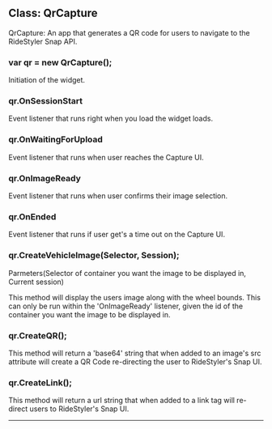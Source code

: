 ## Class: QrCapture
QrCapture: An app that generates a QR code for users to navigate to the RideStyler Snap API.

### var qr = new QrCapture();

Initiation of the widget.

### qr.OnSessionStart

Event listener that runs right when you load the widget loads.

### qr.OnWaitingForUpload  

Event listener that runs when user reaches the Capture UI.

### qr.OnImageReady

Event listener that runs when user confirms their image selection.

### qr.OnEnded

Event listener that runs if user get's a time out on the Capture UI.

### qr.CreateVehicleImage(Selector, Session);

Parmeters(Selector of container you want the image to be displayed in, Current session)

This method will display the users image along with the wheel bounds. This can only be run within the 'OnImageReady' listener, given the id of the container you want the image to be displayed in.

### qr.CreateQR();

This method will return a 'base64' string that when added to an image's src attribute will create a QR Code re-directing the user to RideStyler's Snap UI.

### qr.CreateLink();

This method will return a url string that when added to a link tag will re-direct users to RideStyler's Snap UI.

* * *
